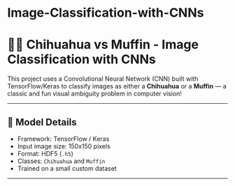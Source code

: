 # Image-Classification-with-CNNs

# 🧁🐶 Chihuahua vs Muffin - Image Classification with CNNs

This project uses a Convolutional Neural Network (CNN) built with TensorFlow/Keras to classify images as either a **Chihuahua** or a **Muffin** — a classic and fun visual ambiguity problem in computer vision!

---

## 🧠 Model Details

- Framework: TensorFlow / Keras
- Input image size: 150x150 pixels
- Format: HDF5 (`.h5`)
- Classes: `Chihuahua` and `Muffin`
- Trained on a small custom dataset

---
